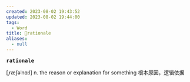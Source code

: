 ```yaml
---
created: 2023-08-02 19:43:52
updated: 2023-08-02 19:44:00
tags:
  - Word
title: 📖rationale
aliases:
  - null
---
```


<pre><strong>rationale</strong></pre>
[ˌræʃəˈnɑ:l]
n. the reason or explanation for something 根本原因，逻辑依据
